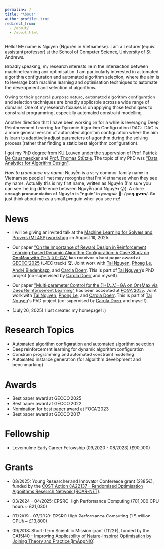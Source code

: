 ```yaml
---
permalink: /
title: "About"
author_profile: true
redirect_from: 
  - /about/
  - /about.html
---
```


Hello! My name is Nguyen (Nguyên in Vietnamese). I am a Lecturer (equiv. assistant professor) at the School of Computer Science, University of St Andrews. 

Broadly speaking, my research interests lie in the intersection between machine learning and optimisation. I am particularly interested in automated algorithm configuration and automated algorithm selection, where the aim is to leverage both machine learning and optimisation techniques to automate the development and selection of algorithms. 

Owing to their general-purpose nature, automated algorithm configuration and selection techniques are broadly applicable across a wide range of domains. One of my research focuses is on applying those techniques to constraint programming, especially automated constraint modelling. 

Another direction that I have been working on for a while is leveraging Deep Reinforcement Learning for Dynamic Algorithm Configuration (DAC). DAC is a more general version of automated algorithm configuration where the aim is learn to adaptively adjust parameters of algorithm during the solving process (rather than finding a static best algorithm configuration). 

I got my PhD degree from [KU Leuven](https://www.kuleuven.be/english/kuleuven) under the supervision of [Prof. Patrick De Causmaecker](https://scholar.google.co.uk/citations?user=IHAmK_gAAAAJ&hl=en) and [Prof. Thomas Stützle](https://scholar.google.com/citations?user=OrODXkAAAAAJ&hl=en). The topic of my PhD was ["Data Analytics for Algorithm Design"](https://www.kuleuven.be/doctoraatsverdediging/fiches/3E14/3E140226.htm).

 *How to pronounce my name*: Nguyễn is a very common family name in Vietnam so people I met may recognise that I'm Vietnamese when they see my name. Actually this is my first name, written as Nguyên (I'm sure you can see the big difference between Nguyễn and Nguyên :stuck_out_tongue_winking_eye:). A close enough pronounciation of Nguyên is "nguin" in *penguin* :penguin:: /ˈpe**ŋ.ɡwɪn**/. So just think about me as a small penguin when you see me!


News
======

- I will be giving an invited talk at the [Machine Learning for Solvers and Provers (ML4SP) workshop](https://ml4sp.github.io/) on August 10, 2025.

- Our paper ["On the Importance of Reward Design in Reinforcement Learning-based Dynamic Algorithm Configuration: A Case Study on OneMax with (1+($\lambda$,$\lambda$))-GA"](https://arxiv.org/abs/2502.20265) has received a best paper award at [GECCO'2025](https://gecco-2025.sigevo.org/HomePage) (L4EC track) :trophy:. Joint work with [Tai Nguyen](https://research-portal.st-andrews.ac.uk/en/persons/tai-nguyen), [Phong Le](https://www.st-andrews.ac.uk/computer-science/people/pl200/), [André  Biedenkapp](https://andrebiedenkapp.github.io/), and [Carola Doerr](https://www.lip6.fr/Carola.Doerr). This is part of [Tai Nguyen](https://research-portal.st-andrews.ac.uk/en/persons/tai-nguyen)'s PhD project (co-supervised by [Carola Doerr](https://www.lip6.fr/Carola.Doerr) and myself).

- Our paper ["Multi-parameter Control for the (1+(λ,λ))-GA on OneMax via Deep Reinforcement Learning"](https://arxiv.org/abs/2505.12982) has been accepted at [FOGA'2025](https://naco.liacs.nl/foga2025//). Joint work with [Tai Nguyen](https://research-portal.st-andrews.ac.uk/en/persons/tai-nguyen), [Phong Le](https://www.st-andrews.ac.uk/computer-science/people/pl200/), and [Carola Doerr](https://www.lip6.fr/Carola.Doerr). This is part of [Tai Nguyen](https://research-portal.st-andrews.ac.uk/en/persons/tai-nguyen)'s PhD project (co-supervised by [Carola Doerr](https://www.lip6.fr/Carola.Doerr) and myself).

- (July 26, 2025) I just created my homepage! :)


Research Topics
======

- Automated algorithm configuration and automated algorithm selection
- Deep reinforcement learning for dynamic algorithm configuration
- Constrain programming and automated constraint modelling
- Automated instance generation (for algorithm development and benchmarking)


Awards
======

- Best paper award at GECCO'2025
- Best paper award at GECCO'2022
- Nomination for best paper award at FOGA'2023
- Best paper award at GECCO'2017

Fellowship
======
- Leverhulme Early Career Fellowship (09/2020 - 08/2023) (£90,000)

Grants
======

- 08/2025: Young Researcher and Innovator Conference grant (2385€), funded by the [COST Action CA22137 - Randomised Optimisation Algorithms Research Network (ROAR-NET)](https://www.cost.eu/actions/CA22137/).

- 03/2024 - 04/2025: EPSRC High Performance Computing (701,000 CPU hours ~ £21,030)

- 07/2019 - 07/2020: EPSRC High Performance Computing (1.5 million CPUh ~ £13,800)

- 09/2018: Short-Term Scientific Mission grant (1122€), funded by the [CA15140 - Improving Applicability of Nature-Inspired Optimisation by Joining Theory and Practice (ImAppNIO)](https://www.cost.eu/actions/CA15140/)
